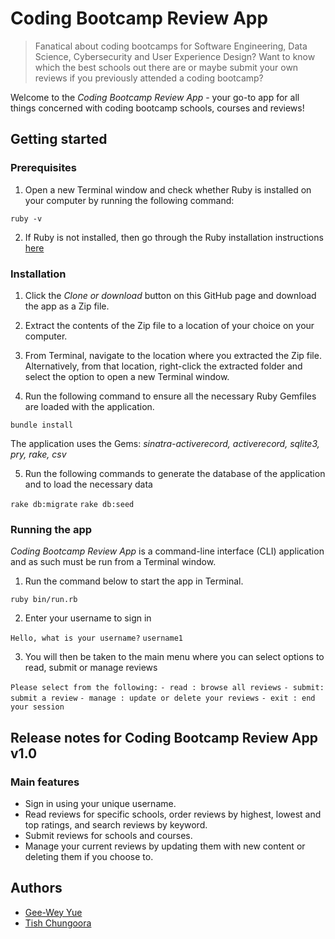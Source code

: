 # Coding Bootcamp Review App

> Fanatical about coding bootcamps for Software Engineering, Data Science, Cybersecurity and User Experience Design? Want to know which the best schools out there are or maybe submit your own reviews if you previously attended a coding bootcamp?

Welcome to the *Coding Bootcamp Review App* - your go-to app for all things concerned with coding bootcamp schools, courses and reviews!

## Getting started

### Prerequisites

1. Open a new Terminal window and check whether Ruby is installed on your computer by running the following command:

``ruby -v``

2. If Ruby is not installed, then go through the Ruby installation instructions <a href="https://www.ruby-lang.org/en/documentation/installation/" target="_blank">here</a>

### Installation

1. Click the *Clone or download* button on this GitHub page and download the app as a Zip file.

2. Extract the contents of the Zip file to a location of your choice on your computer.

3. From Terminal, navigate to the location where you extracted the Zip file. Alternatively, from that location, right-click the extracted folder and select the option to open a new Terminal window.

4. Run the following command to ensure all the necessary Ruby Gemfiles are loaded with the application. 

``bundle install``

The application uses the Gems: *sinatra-activerecord, activerecord, sqlite3, pry, rake, csv*

5. Run the following commands to generate the database of the application and to load the necessary data

``rake db:migrate``
``rake db:seed``

### Running the app

*Coding Bootcamp Review App* is a command-line interface (CLI) application and as such must be run from a Terminal window. 

1. Run the command below to start the app in Terminal.

``ruby bin/run.rb``

2. Enter your username to sign in

``Hello, what is your username?``
``username1``

3. You will then be taken to the main menu where you can select options to read, submit or manage reviews

``Please select from the following:``
``- read : browse all reviews``
``- submit: submit a review``
``- manage : update or delete your reviews``
``- exit : end your session``

## Release notes for Coding Bootcamp Review App v1.0

### Main features

* Sign in using your unique username.
* Read reviews for specific schools, order reviews by highest, lowest and top ratings, and search reviews by keyword.
* Submit reviews for schools and courses.
* Manage your current reviews by updating them with new content or deleting them if you choose to.

## Authors
* <a href="https://github.com/geewey" target="_blank">Gee-Wey Yue</a>
* <a href="https://github.com/tishchungoora" target="_blank">Tish Chungoora</a>